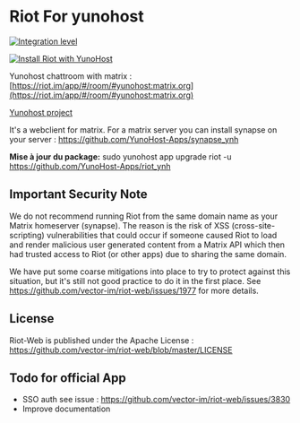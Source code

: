 Riot For yunohost
==================

[![Integration level](https://dash.yunohost.org/integration/riot.svg)](https://ci-apps.yunohost.org/jenkins/job/riot%20%28Community%29/lastBuild/consoleFull) 

[![Install Riot with YunoHost](https://install-app.yunohost.org/install-with-yunohost.png)](https://install-app.yunohost.org/?app=riot)

Yunohost chattroom with matrix : [https://riot.im/app/#/room/#yunohost:matrix.org](https://riot.im/app/#/room/#yunohost:matrix.org)

[Yunohost project](https://yunohost.org/#/)

It's a webclient for matrix. For a matrix server you can install synapse on your server : https://github.com/YunoHost-Apps/synapse_ynh

**Mise à jour du package:**
sudo yunohost app upgrade riot -u https://github.com/YunoHost-Apps/riot_ynh


Important Security Note
-----------------------

We do not recommend running Riot from the same domain name as your Matrix
homeserver (synapse).  The reason is the risk of XSS (cross-site-scripting)
vulnerabilities that could occur if someone caused Riot to load and render
malicious user generated content from a Matrix API which then had trusted
access to Riot (or other apps) due to sharing the same domain.

We have put some coarse mitigations into place to try to protect against this
situation, but it's still not good practice to do it in the first place.  See
https://github.com/vector-im/riot-web/issues/1977 for more details.

License
-------

Riot-Web is published under the Apache License : https://github.com/vector-im/riot-web/blob/master/LICENSE

Todo for official App
---------------------

- SSO auth see issue : https://github.com/vector-im/riot-web/issues/3830
- Improve documentation



